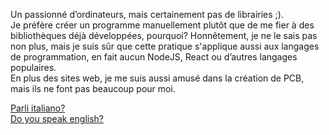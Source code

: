 Un passionné d’ordinateurs, mais certainement pas de librairies ;).<br>
Je préfère créer un programme manuellement plutôt que de me fier à des bibliothèques déjà développées, pourquoi? Honnêtement, je ne le sais pas non plus, mais je suis sûr que cette pratique s'applique aussi aux langages
de programmation, en fait aucun NodeJS, React ou d’autres langages populaires.<br>
En plus des sites web, je me suis aussi amusé dans la création de PCB, mais ils ne font pas beaucoup pour moi.

[Parli italiano?](README.md)<br>
[Do you speak english?](link1)

